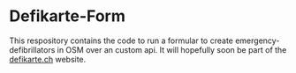 # Defikarte-Form
This respository contains the code to run a formular to create emergency-defibrillators in OSM over an custom api. 
It will hopefully soon be part of the [defikarte.ch](https://defikarte.ch) website.